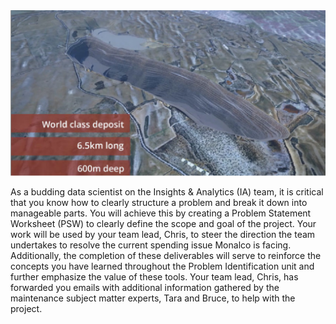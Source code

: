 

<img src="3. Problem Identification/3.2. Case Study One - Monalco Mining/img/monalco_mining.png" alt="<b>Figure 1.</b> Monalco Mining Case">

As a budding data scientist on the Insights & Analytics (IA) team, it is critical that you
know how to clearly structure a problem and break it down into manageable parts. You
will achieve this by creating a Problem Statement Worksheet (PSW) to clearly define the
scope and goal of the project. Your work will be used by your team lead, Chris, to steer
the direction the team undertakes to resolve the current spending issue Monalco is
facing.
Additionally, the completion of these deliverables will serve to reinforce the concepts
you have learned throughout the Problem Identification unit and further emphasize the
value of these tools. Your team lead, Chris, has forwarded you emails with additional
information gathered by the maintenance subject matter experts, Tara and Bruce, to
help with the project.
